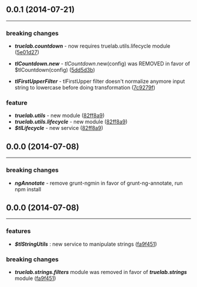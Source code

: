 ## 0.0.1 (2014-07-21)
---------------------
### breaking changes

* ***truelab.countdown*** - now requires truelab.utils.lifecycle module ([5e01d27](https://github.com/truelab/angular-truelab/commit/5e01d27))

* ***$tlCountdown.$new*** - $tlCountdown.$new(config) was REMOVED in favor of $tlCountdown(config) ([5dd5d3b](https://github.com/truelab/angular-truelab/commit/5dd5d3b))

* ***tlFirstUpperFilter*** - tlFirstUpper filter doesn't normalize anymore input string to lowercase before doing transformation ([7c9279f](https://github.com/truelab/angular-truelab/commit/7c9279f))

### feature

* ***truelab.utils*** - new module ([82ff8a9](https://github.com/truelab/angular-truelab/commit/82ff8a9))
* ***truelab.utils.lifecycle*** - new module ([82ff8a9](https://github.com/truelab/angular-truelab/commit/82ff8a9))
* ***$tlLifecycle*** - new service ([82ff8a9](https://github.com/truelab/angular-truelab/commit/82ff8a9))


## 0.0.0 (2014-07-08)
----------------------

### breaking changes

* ***ngAnnotate*** - remove grunt-ngmin in favor of grunt-ng-annotate, run npm install


## 0.0.0 (2014-07-08)
----------------------

### features

* ***$tlStringUtils*** : new service to manipulate strings ([fa9f451](https://github.com/truelab/angular-truelab/commit/fa9f451))

### breaking changes

* ***truelab.strings.filters*** module was removed in favor of ***truelab.strings*** module ([fa9f451](https://github.com/truelab/angular-truelab/commit/fa9f451))
